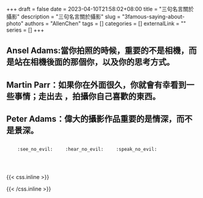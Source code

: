 +++ 
draft = false
date = 2023-04-10T21:58:02+08:00
title = "三句名言關於攝影"
description = "三句名言關於攝影"
slug = "3famous-saying-about-photo"
authors = "AllenChen"
tags = []
categories = []
externalLink = ""
series = []
+++

## Ansel Adams:當你拍照的時候，重要的不是相機，而是站在相機後面的那個你，以及你的思考方式。

## Martin Parr：如果你在外面很久，你就會有幸看到一些事情；走出去 ，拍攝你自己喜歡的東西。

## Peter Adams：偉大的攝影作品重要的是情深，而不是景深。

<p><span class="nowrap"><span class="emojify">🙈</span> <code>:see_no_evil:</code></span>  <span class="nowrap"><span class="emojify">🙉</span> <code>:hear_no_evil:</code></span>  <span class="nowrap"><span class="emojify">🙊</span> <code>:speak_no_evil:</code></span></p>
<br>
    

{{< css.inline >}}
<style>
.emojify {
	font-family: Apple Color Emoji, Segoe UI Emoji, NotoColorEmoji, Segoe UI Symbol, Android Emoji, EmojiSymbols;
	font-size: 2rem;
	vertical-align: middle;
}
@media screen and (max-width:650px) {
  .nowrap {
    display: block;
    margin: 25px 0;
  }
}
</style>
{{< /css.inline >}}
